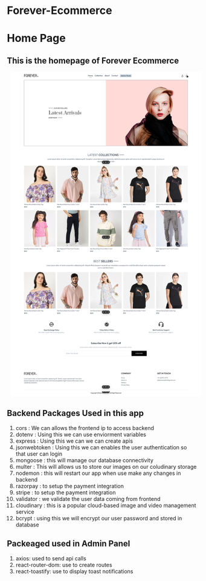 # Forever-Ecommerce

# Home Page

## This is the homepage of Forever Ecommerce

<img src="frontend/src/assets/home.png" style="padding:0 10px;"/>

## Backend Packages Used in this app

1. cors : We can allows the frontend ip to access backend
2. dotenv : Using this we can use enviorment variables
3. express : Using this we can we can create apis
4. jsonwebtoken : Using this we can enables the user authentication so that user can login
5. mongoose : this will manage our database connectivity
6. multer : This will allows us to store our images on our coludinary storage
7. nodemon : this will restart our app when use make any changes in backend
8. razorpay : to setup the payment integration
9. stripe : to setup the payment integration
10. validator : we validate the user data coming from frontend
11. cloudinary : this is a popular cloud-based image and video management service
12. bcrypt : using this we will encrypt our user password and stored in database

## Packeaged used in Admin Panel

1. axios: used to send api calls
2. react-router-dom: use to create routes
3. react-toastify: use to display toast notifications
